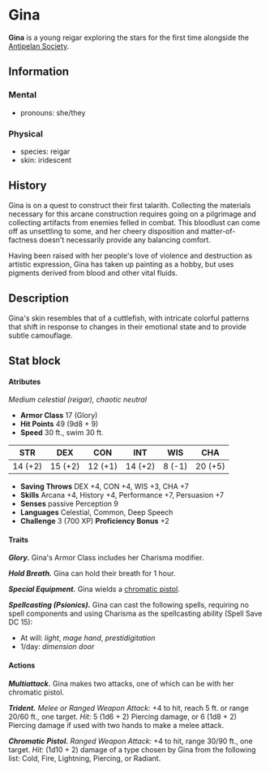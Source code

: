 # Gina

**Gina** is a young reigar exploring the stars for the first time alongside the [Antipelan Society](../antipelan-society.md).

## Information

### Mental

- pronouns: she/they

### Physical

- species: reigar
- skin: iridescent

## History

Gina is on a quest to construct their first talarith. Collecting the materials necessary for this arcane construction requires going on a pilgrimage and collecting artifacts from enemies felled in combat. This bloodlust can come off as unsettling to some, and her cheery disposition and matter-of-factness doesn't necessarily provide any balancing comfort.

Having been raised with her people's love of violence and destruction as artistic expression, Gina has taken up painting as a hobby, but uses pigments derived from blood and other vital fluids.

## Description

Gina's skin resembles that of a cuttlefish, with intricate colorful patterns that shift in response to changes in their emotional state and to provide subtle camouflage.

## Stat block

#### Atributes

_Medium celestial (reigar), chaotic neutral_

- **Armor Class** 17 (Glory)
- **Hit Points** 49 (9d8 + 9)
- **Speed** 30 ft., swim 30 ft.

|  STR  |  DEX  |  CON  |  INT  |  WIS  |  CHA  |
|:-----:|:-----:|:-----:|:-----:|:-----:|:-----:|
|14 (+2)|15 (+2)|12 (+1)|14 (+2)| 8 (-1)|20 (+5)|

- **Saving Throws** DEX +4, CON +4, WIS +3, CHA +7
- **Skills** Arcana +4, History +4, Performance +7, Persuasion +7
- **Senses** passive Perception 9
- **Languages** Celestial, Common, Deep Speech
- **Challenge** 3 (700 XP) **Proficiency Bonus** +2

#### Traits

_**Glory.**_ Gina's Armor Class includes her Charisma modifier.

_**Hold Breath.**_ Gina can hold their breath for 1 hour.

_**Special Equipment.**_ Gina wields a [chromatic pistol](../../../technology/chromatic-pistol.md).

_**Spellcasting (Psionics).**_ Gina can cast the following spells, requiring no spell components and using Charisma as the spellcasting ability (Spell Save DC 15):

- At will: _light_, _mage hand_, _prestidigitation_
- 1/day: _dimension door_

#### Actions

_**Multiattack.**_ Gina makes two attacks, one of which can be with her chromatic pistol.

_**Trident.** Melee or Ranged Weapon Attack:_ +4 to hit, reach 5 ft. or range 20/60 ft., one target. _Hit:_ 5 (1d6 + 2) Piercing damage, or 6 (1d8 + 2) Piercing damage if used with two hands to make a melee attack.

_**Chromatic Pistol.** Ranged Weapon Attack:_ +4 to hit, range 30/90 ft., one target. _Hit:_ (1d10 + 2) damage of a type chosen by Gina from the following list: Cold, Fire, Lightning, Piercing, or Radiant.

